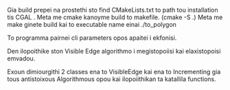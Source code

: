 Gia build prepei na prostethi sto find CMakeLists.txt to path tou installation tis CGAL .
Meta me cmake kanoyme build to makefile. (cmake -S .)
Meta me make ginete build kai to executable name einai ./to_polygon

To programma pairnei cli parameters opos apaitei i ekfonisi.

Den ilopoithike ston Visible Edge algorithmo i megistopoiisi kai elaxistopoisi emvadou.

Exoun dimiourgithi 2 classes ena to VisibleEdge kai ena to Incrementing gia tous antistoixous Algorithmous opou kai ilopoiithikan ta katallila functions.


